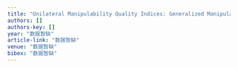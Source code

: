 ```yaml
---
title: "Unilateral Manipulability Quality Indices: Generalized Manipulability Measures for Unilaterally Actuated Robots"
authors: []
authors-key: []
year: "数据暂缺"
article-link: "数据暂缺"
venue: "数据暂缺"
bibex: "数据暂缺"
---
```

